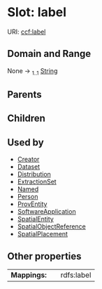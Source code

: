 
# Slot: label



URI: [ccf:label](http://purl.org/ccf/label)


## Domain and Range

None &#8594;  <sub>1..1</sub> [String](types/String.md)

## Parents


## Children


## Used by

 * [Creator](Creator.md)
 * [Dataset](Dataset.md)
 * [Distribution](Distribution.md)
 * [ExtractionSet](ExtractionSet.md)
 * [Named](Named.md)
 * [Person](Person.md)
 * [ProvEntity](ProvEntity.md)
 * [SoftwareApplication](SoftwareApplication.md)
 * [SpatialEntity](SpatialEntity.md)
 * [SpatialObjectReference](SpatialObjectReference.md)
 * [SpatialPlacement](SpatialPlacement.md)

## Other properties

|  |  |  |
| --- | --- | --- |
| **Mappings:** | | rdfs:label |
